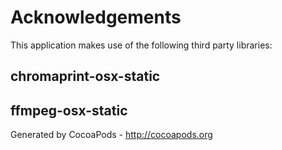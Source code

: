 # Acknowledgements
This application makes use of the following third party libraries:

## chromaprint-osx-static



## ffmpeg-osx-static


Generated by CocoaPods - http://cocoapods.org

